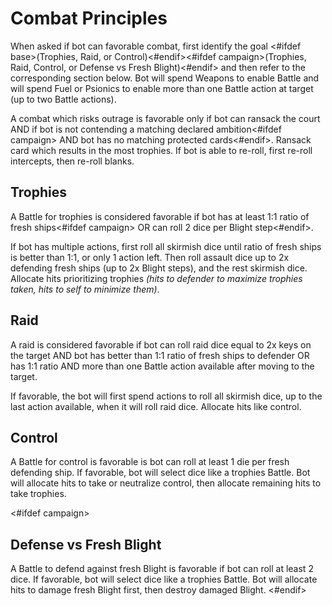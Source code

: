 # Combat Principles

When asked if bot can favorable combat, first identify the goal <#ifdef base>(Trophies, Raid, or Control)<#endif><#ifdef campaign>(Trophies, Raid, Control, or Defense vs Fresh Blight)<#endif> and then refer to the corresponding section below. Bot will spend Weapons to enable Battle and will spend Fuel or Psionics to enable more than one Battle action at target (up to two Battle actions).

A combat which risks outrage is favorable only if bot can ransack the court AND if bot is not contending a matching declared ambition<#ifdef campaign> AND bot has no matching protected cards<#endif>. Ransack card which results in the most trophies. If bot is able to re-roll, first re-roll intercepts, then re-roll blanks.

## Trophies

A Battle for trophies is considered favorable if bot has at least 1:1 ratio of fresh ships<#ifdef campaign> OR can roll 2 dice per Blight step<#endif>.

If bot has multiple actions, first roll all skirmish dice until ratio of fresh ships is better than 1:1, or only 1 action left. Then roll assault dice up to 2x defending fresh ships (up to 2x Blight steps), and the rest skirmish dice. Allocate hits prioritizing trophies *(hits to defender to maximize trophies taken, hits to self to minimize them)*.

## Raid

A raid is considered favorable if bot can roll raid dice equal to 2x keys on the target AND bot has better than 1:1 ratio of fresh ships to defender OR has 1:1 ratio AND more than one Battle action available after moving to the target.

If favorable, the bot will first spend actions to roll all skirmish dice, up to the last action available, when it will roll raid dice. Allocate hits like control.

## Control

A Battle for control is favorable is bot can roll at least 1 die per fresh defending ship. If favorable, bot will select dice like a trophies Battle. Bot will allocate hits to take or neutralize control, then allocate remaining hits to take trophies.

<#ifdef campaign>
## Defense vs Fresh Blight

A Battle to defend against fresh Blight is favorable if bot can roll at least 2 dice. If favorable, bot will select dice like a trophies Battle. Bot will allocate hits to damage fresh Blight first, then destroy damaged Blight.
<#endif>
<div class="pagebreak"> </div>
